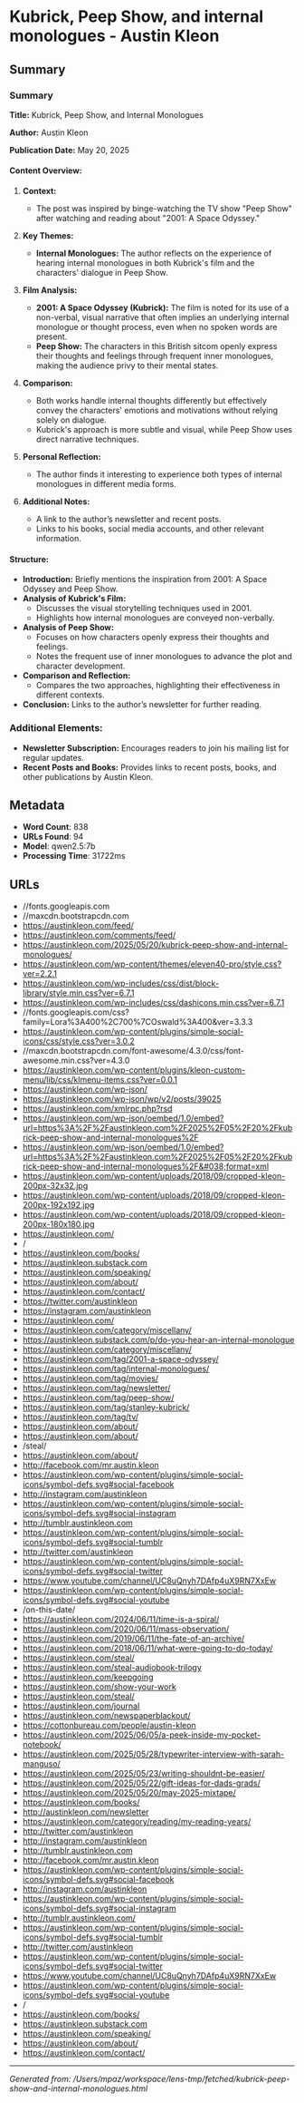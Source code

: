 # Kubrick, Peep Show, and internal monologues - Austin Kleon

## Summary

### Summary

**Title:** Kubrick, Peep Show, and Internal Monologues

**Author:** Austin Kleon

**Publication Date:** May 20, 2025

#### Content Overview:

1. **Context:**
   - The post was inspired by binge-watching the TV show "Peep Show" after watching and reading about "2001: A Space Odyssey."

2. **Key Themes:**
   - **Internal Monologues:** The author reflects on the experience of hearing internal monologues in both Kubrick's film and the characters' dialogue in Peep Show.
   
3. **Film Analysis:**
   - **2001: A Space Odyssey (Kubrick):** The film is noted for its use of a non-verbal, visual narrative that often implies an underlying internal monologue or thought process, even when no spoken words are present.
   - **Peep Show:** The characters in this British sitcom openly express their thoughts and feelings through frequent inner monologues, making the audience privy to their mental states.

4. **Comparison:**
   - Both works handle internal thoughts differently but effectively convey the characters' emotions and motivations without relying solely on dialogue.
   - Kubrick's approach is more subtle and visual, while Peep Show uses direct narrative techniques.

5. **Personal Reflection:**
   - The author finds it interesting to experience both types of internal monologues in different media forms.

6. **Additional Notes:**
   - A link to the author’s newsletter and recent posts.
   - Links to his books, social media accounts, and other relevant information.

#### Structure:

- **Introduction:** Briefly mentions the inspiration from 2001: A Space Odyssey and Peep Show.
- **Analysis of Kubrick's Film:**
  - Discusses the visual storytelling techniques used in 2001.
  - Highlights how internal monologues are conveyed non-verbally.
- **Analysis of Peep Show:**
  - Focuses on how characters openly express their thoughts and feelings.
  - Notes the frequent use of inner monologues to advance the plot and character development.
- **Comparison and Reflection:**
  - Compares the two approaches, highlighting their effectiveness in different contexts.
- **Conclusion:** Links to the author’s newsletter for further reading.

### Additional Elements:

- **Newsletter Subscription:** Encourages readers to join his mailing list for regular updates.
- **Recent Posts and Books:** Provides links to recent posts, books, and other publications by Austin Kleon.

## Metadata

- **Word Count**: 838
- **URLs Found**: 94
- **Model**: qwen2.5:7b
- **Processing Time**: 31722ms

## URLs

- //fonts.googleapis.com
- //maxcdn.bootstrapcdn.com
- https://austinkleon.com/feed/
- https://austinkleon.com/comments/feed/
- https://austinkleon.com/2025/05/20/kubrick-peep-show-and-internal-monologues/
- https://austinkleon.com/wp-content/themes/eleven40-pro/style.css?ver=2.2.1
- https://austinkleon.com/wp-includes/css/dist/block-library/style.min.css?ver=6.7.1
- https://austinkleon.com/wp-includes/css/dashicons.min.css?ver=6.7.1
- //fonts.googleapis.com/css?family=Lora%3A400%2C700%7COswald%3A400&#038;ver=3.3.3
- https://austinkleon.com/wp-content/plugins/simple-social-icons/css/style.css?ver=3.0.2
- //maxcdn.bootstrapcdn.com/font-awesome/4.3.0/css/font-awesome.min.css?ver=4.3.0
- https://austinkleon.com/wp-content/plugins/kleon-custom-menu/lib/css/klmenu-items.css?ver=0.0.1
- https://austinkleon.com/wp-json/
- https://austinkleon.com/wp-json/wp/v2/posts/39025
- https://austinkleon.com/xmlrpc.php?rsd
- https://austinkleon.com/wp-json/oembed/1.0/embed?url=https%3A%2F%2Faustinkleon.com%2F2025%2F05%2F20%2Fkubrick-peep-show-and-internal-monologues%2F
- https://austinkleon.com/wp-json/oembed/1.0/embed?url=https%3A%2F%2Faustinkleon.com%2F2025%2F05%2F20%2Fkubrick-peep-show-and-internal-monologues%2F&#038;format=xml
- https://austinkleon.com/wp-content/uploads/2018/09/cropped-kleon-200px-32x32.jpg
- https://austinkleon.com/wp-content/uploads/2018/09/cropped-kleon-200px-192x192.jpg
- https://austinkleon.com/wp-content/uploads/2018/09/cropped-kleon-200px-180x180.jpg
- https://austinkleon.com/
- /
- https://austinkleon.com/books/
- https://austinkleon.substack.com
- https://austinkleon.com/speaking/
- https://austinkleon.com/about/
- https://austinkleon.com/contact/
- https://twitter.com/austinkleon
- https://instagram.com/austinkleon
- https://austinkleon.com/
- https://austinkleon.com/category/miscellany/
- https://austinkleon.substack.com/p/do-you-hear-an-internal-monologue
- https://austinkleon.com/category/miscellany/
- https://austinkleon.com/tag/2001-a-space-odyssey/
- https://austinkleon.com/tag/internal-monologues/
- https://austinkleon.com/tag/movies/
- https://austinkleon.com/tag/newsletter/
- https://austinkleon.com/tag/peep-show/
- https://austinkleon.com/tag/stanley-kubrick/
- https://austinkleon.com/tag/tv/
- https://austinkleon.com/about/
- https://austinkleon.com/about/
- /steal/
- https://austinkleon.com/about/
- http://facebook.com/mr.austin.kleon
- https://austinkleon.com/wp-content/plugins/simple-social-icons/symbol-defs.svg#social-facebook
- http://instagram.com/austinkleon
- https://austinkleon.com/wp-content/plugins/simple-social-icons/symbol-defs.svg#social-instagram
- http://tumblr.austinkleon.com
- https://austinkleon.com/wp-content/plugins/simple-social-icons/symbol-defs.svg#social-tumblr
- http://twitter.com/austinkleon
- https://austinkleon.com/wp-content/plugins/simple-social-icons/symbol-defs.svg#social-twitter
- https://www.youtube.com/channel/UC8uQnyh7DAfp4uX9RN7XxEw
- https://austinkleon.com/wp-content/plugins/simple-social-icons/symbol-defs.svg#social-youtube
- /on-this-date/
- https://austinkleon.com/2024/06/11/time-is-a-spiral/
- https://austinkleon.com/2020/06/11/mass-observation/
- https://austinkleon.com/2019/06/11/the-fate-of-an-archive/
- https://austinkleon.com/2018/06/11/what-were-going-to-do-today/
- https://austinkleon.com/steal/
- https://austinkleon.com/steal-audiobook-trilogy
- https://austinkleon.com/keepgoing
- https://austinkleon.com/show-your-work
- https://austinkleon.com/steal/
- https://austinkleon.com/journal
- https://austinkleon.com/newspaperblackout/
- https://cottonbureau.com/people/austin-kleon
- https://austinkleon.com/2025/06/05/a-peek-inside-my-pocket-notebook/
- https://austinkleon.com/2025/05/28/typewriter-interview-with-sarah-manguso/
- https://austinkleon.com/2025/05/23/writing-shouldnt-be-easier/
- https://austinkleon.com/2025/05/22/gift-ideas-for-dads-grads/
- https://austinkleon.com/2025/05/20/may-2025-mixtape/
- https://austinkleon.com/books/
- http://austinkleon.com/newsletter
- https://austinkleon.com/category/reading/my-reading-years/
- http://twitter.com/austinkleon
- http://instagram.com/austinkleon
- http://tumblr.austinkleon.com
- http://facebook.com/mr.austin.kleon
- https://austinkleon.com/wp-content/plugins/simple-social-icons/symbol-defs.svg#social-facebook
- http://instagram.com/austinkleon
- https://austinkleon.com/wp-content/plugins/simple-social-icons/symbol-defs.svg#social-instagram
- http://tumblr.austinkleon.com/
- https://austinkleon.com/wp-content/plugins/simple-social-icons/symbol-defs.svg#social-tumblr
- http://twitter.com/austinkleon
- https://austinkleon.com/wp-content/plugins/simple-social-icons/symbol-defs.svg#social-twitter
- https://www.youtube.com/channel/UC8uQnyh7DAfp4uX9RN7XxEw
- https://austinkleon.com/wp-content/plugins/simple-social-icons/symbol-defs.svg#social-youtube
- /
- https://austinkleon.com/books/
- https://austinkleon.substack.com
- https://austinkleon.com/speaking/
- https://austinkleon.com/about/
- https://austinkleon.com/contact/

---
*Generated from: /Users/mpaz/workspace/lens-tmp/fetched/kubrick-peep-show-and-internal-monologues.html*
